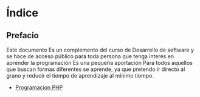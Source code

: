 # Índice
## Prefacio
Este documento Es un complemento del curso de Desarrollo de software y se hace de acceso público para toda persona que tenga interés en aprender la programación Es una pequeña aportación Para todos aquellos que buscan formas diferentes se aprende, ya que pretendo ir directo al grano y reducir el tiempo de aprendizaje al mínimo tiempo.
- [Programacion PHP](https://github.com/refudhys/Curso-de-Inicio-PHP/blob/master/Programaci%C3%B3n%20PHP/Introducción.md "Programación PHP")


        